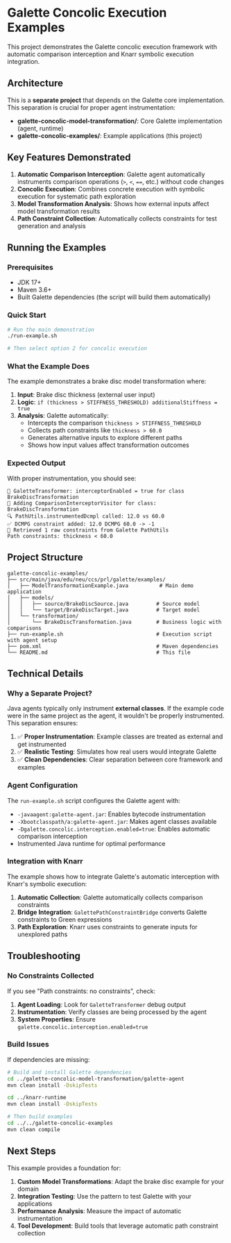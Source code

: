 # Galette Concolic Execution Examples

This project demonstrates the Galette concolic execution framework with automatic comparison interception and Knarr symbolic execution integration.

## Architecture

This is a **separate project** that depends on the Galette core implementation. This separation is crucial for proper agent instrumentation:

- **galette-concolic-model-transformation/**: Core Galette implementation (agent, runtime)
- **galette-concolic-examples/**: Example applications (this project)

## Key Features Demonstrated

1. **Automatic Comparison Interception**: Galette agent automatically instruments comparison operations (`>`, `<`, `==`, etc.) without code changes
2. **Concolic Execution**: Combines concrete execution with symbolic execution for systematic path exploration
3. **Model Transformation Analysis**: Shows how external inputs affect model transformation results
4. **Path Constraint Collection**: Automatically collects constraints for test generation and analysis

## Running the Examples

### Prerequisites

- JDK 17+
- Maven 3.6+
- Built Galette dependencies (the script will build them automatically)

### Quick Start

```bash
# Run the main demonstration
./run-example.sh

# Then select option 2 for concolic execution
```

### What the Example Does

The example demonstrates a brake disc model transformation where:

1. **Input**: Brake disc thickness (external user input)
2. **Logic**: `if (thickness > STIFFNESS_THRESHOLD) additionalStiffness = true`
3. **Analysis**: Galette automatically:
   - Intercepts the comparison `thickness > STIFFNESS_THRESHOLD`
   - Collects path constraints like `thickness > 60.0`
   - Generates alternative inputs to explore different paths
   - Shows how input values affect transformation outcomes

### Expected Output

With proper instrumentation, you should see:

```
🔧 GaletteTransformer: interceptorEnabled = true for class BrakeDiscTransformation
🔧 Adding ComparisonInterceptorVisitor for class: BrakeDiscTransformation
🔍 PathUtils.instrumentedDcmpl called: 12.0 vs 60.0
✅ DCMPG constraint added: 12.0 DCMPG 60.0 -> -1
🔧 Retrieved 1 raw constraints from Galette PathUtils
Path constraints: thickness < 60.0
```

## Project Structure

```
galette-concolic-examples/
├── src/main/java/edu/neu/ccs/prl/galette/examples/
│   ├── ModelTransformationExample.java          # Main demo application
│   ├── models/
│   │   ├── source/BrakeDiscSource.java         # Source model
│   │   └── target/BrakeDiscTarget.java         # Target model  
│   └── transformation/
│       └── BrakeDiscTransformation.java        # Business logic with comparisons
├── run-example.sh                              # Execution script with agent setup
├── pom.xml                                     # Maven dependencies
└── README.md                                   # This file
```

## Technical Details

### Why a Separate Project?

Java agents typically only instrument **external classes**. If the example code were in the same project as the agent, it wouldn't be properly instrumented. This separation ensures:

1. ✅ **Proper Instrumentation**: Example classes are treated as external and get instrumented
2. ✅ **Realistic Testing**: Simulates how real users would integrate Galette
3. ✅ **Clean Dependencies**: Clear separation between core framework and examples

### Agent Configuration

The `run-example.sh` script configures the Galette agent with:

- `-javaagent:galette-agent.jar`: Enables bytecode instrumentation
- `-Xbootclasspath/a:galette-agent.jar`: Makes agent classes available  
- `-Dgalette.concolic.interception.enabled=true`: Enables automatic comparison interception
- Instrumented Java runtime for optimal performance

### Integration with Knarr

The example shows how to integrate Galette's automatic interception with Knarr's symbolic execution:

1. **Automatic Collection**: Galette automatically collects comparison constraints
2. **Bridge Integration**: `GalettePathConstraintBridge` converts Galette constraints to Green expressions
3. **Path Exploration**: Knarr uses constraints to generate inputs for unexplored paths

## Troubleshooting

### No Constraints Collected

If you see "Path constraints: no constraints", check:

1. **Agent Loading**: Look for `GaletteTransformer` debug output
2. **Instrumentation**: Verify classes are being processed by the agent
3. **System Properties**: Ensure `galette.concolic.interception.enabled=true`

### Build Issues

If dependencies are missing:

```bash
# Build and install Galette dependencies
cd ../galette-concolic-model-transformation/galette-agent
mvn clean install -DskipTests

cd ../knarr-runtime  
mvn clean install -DskipTests

# Then build examples
cd ../../galette-concolic-examples
mvn clean compile
```

## Next Steps

This example provides a foundation for:

1. **Custom Model Transformations**: Adapt the brake disc example for your domain
2. **Integration Testing**: Use the pattern to test Galette with your applications  
3. **Performance Analysis**: Measure the impact of automatic instrumentation
4. **Tool Development**: Build tools that leverage automatic path constraint collection